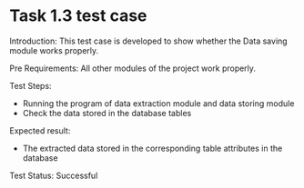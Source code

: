 # Task 1.3 test case
Introduction: This test case is developed to show whether the Data saving module works properly.

Pre Requirements: All other modules of the project work properly.

Test Steps:
- Running the program of data extraction module and data storing module
- Check the data stored in the database tables

Expected result:
- The extracted data stored in the corresponding table attributes in the database

Test Status: Successful
